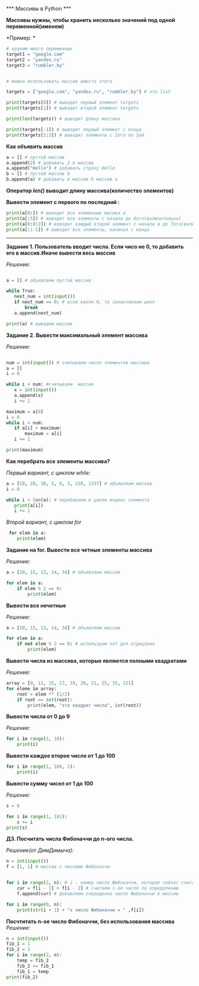 *** Массивы в Python ***

**Массивы нужны, чтобы хранить несколько значений под одной переменной(именем)**

*Пример: *

```python
# храним много переменных
target1 = "google.com"
target2 = "yandex.ru"
target3 = "rumbler.by"


# можно использовать массив вместо этого

targets = ["google.com", "yandex.ru", "rumbler.by"] # это list

print(targets[0]) # выводит первый элемент targets
print(targets[1]) # выводит второй элемент targets

print(len(targets)) # выводит длину массива

print(targets[-1]) # выводит первый элемент с конца
print(targets[1:3]) # выводит элементы с 1ого по 2ой

```

**Как объявить массив**

```python
a = [] # пустой массив
a.append(2) # добавить 2 в массив
a.append("Hello") # добавить строку Hello
b = [] # пустой массив b
b.append(a) # добавить в массив b массив a

```

**Оператор *len()* выводит длину массива(количество элементов)**

**Вывести элемент с первого по последний :**
 ```python 
 print(a[0:]) # выводит все элеменные масива a
 print(a[:5]) # выводит все элементы с начала до 4ого(включительно)
 print(a[0:8:2]) # воводит каждый второй элемент с начала и до 7ого(включительно)
 print(a[::-1]) # выводит все элементы, начиная с конца
 ```
 ****

 **Задание 1. Пользователь вводит числа. Если чисо не 0, то добавить его в массив.Иначе вывести весь массив**
 

 *Решение:*
 ```python

 a = [] # объявляем пустой массив

while True:
    next_num = int(input())
    if next_num == 0: # если ввели 0, то заканчиваем цикл
        break
    a.append(next_num)

print(a) # выводим массив
 ```

 **Задание 2. Вывести максимальный элемент массива**

 *Решение:*

 ```python

num = int(input()) # считываем число элементов массива
a = []
i = 0

while i < num: #считываем  массив
    x = int(input())
    a.append(x)
    i += 1

maximum = a[0]
i = 0
while i < num:
    if a[i] > maximum:
        maximum = a[i]
    i += 1

print(maximum) 
 ```

 **Как перебрать все элементы массива?**

*Первый вариант, с циклом while:*

 ```python
 a = [10, 20, 30, 5, 6, 3, 228, 1337] # объявляем массив
 i = 0

while i < len(a): # перебираем в цикле индекс элемента
    print(a[i])
    i += 1
 ```

 *Второй вариант, с циклом for*

```python
 for elem in a:
    print(elem)
```

**Задание на for. Вывести все четные элементы массива**

*Решение:*

```python
a = [20, 15, 13, 14, 34] # объявляем массив

for elem in a:
    if elem % 2 == 0:
        print(elem)
```

**Вывести все нечетные**

*Решение:*

```python 
a = [20, 15, 13, 14, 34] # объявляем массив

for elem in a:
    if not elem % 2 == 0: # используем not для отрицания
        print(elem)
```

**Вывести числа из массива, которые являются полными квадратами**

*Решение:*

```python
array = [9, 11, 15, 17, 19, 20, 21, 25, 35, 121]
for eleme in array:
    root = elem ** (1/2)
    if root == int(root):
        print(elem, "это квадрат числа", int(root))
```

**Вывести числа от 0 до 9**

*Решение:*

```python
for i in range(1, 10):
    print(i)
```
**Вывести каждое второе число от 1 до 100**


```python
for i in range(1, 100, 2):
    print(i)
```

**Вывести сумму чисел от 1 до 100**

*Решение:*

```python
s = 0

for i in range(1, 101):
    s += i
print(s)
```

**ДЗ. Посчитать числа Фибоначчи до n-ого числа.**

*Решение(от ДимДимыча):*

```python
n = int(input())
f = [1, 1] # массив с числами Фибоначчи


for i in range(2, n): # i - номер числа Фибоначчи, которое сейчас считаем
    cur = f[i - 1] + f[i - 2] # считаем i-ое число по определению
    f.append(cur) # добавляем очереденое число Фибоначчи в массив

for i in range(0, n):
    print(str(i + 1) + "s число Фибоначчи = " ,f[i])

```

**Посчтитать n-ое число Фибоначчи, без использования массива**
*Решение:*
```python
n = int(input())
fib_1 = 1
fib_2 = 1
for i in range(2, n):
    temp = fib_2
    fib_2 += fib_1
    fib_1 = temp
print(fib_2)
    

```
